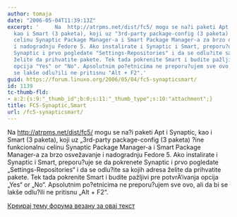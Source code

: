 ```yaml
---
author: tomaja
date: "2006-05-04T11:39:13Z"
excerpt: '     Na  http://atrpms.net/dist/fc5/ mogu se na?i paketi Apt i Synaptic,
  kao i Smart (3 paketa), koji uz "3rd-party package-config (3 paketa) ?ine funkcionalnu
  celinu Synaptic Package Manager-a i Smart Package Manager-a za brzo osvežavanje
  i nadogradnju Fedore 5. Ako instalirate i Synaptic i Smart, preporu?uje se da pokrenete
  Synaptic i prvo pogledate "Settings-Repositories" i da se odlu?ite sa kojih adresa
  želite da prihvatite pakete. Tek tada pokrenite Smart i budite pažljivi pre potvrÄ‘ivanja
  opcija "Yes" or "No". Apsolutnim po?etnicima ne preporu?ujem sve ovo, ali da bi
  se lakše odlu?ili ne pritisnu "Alt + F2".'
guid: https://forum.linuxo.org/2006/05/04/fc5-synapticsmart/
id: 1139
tc-thumb-fld:
- a:2:{s:9:"_thumb_id";b:0;s:11:"_thumb_type";s:10:"attachment";}
title: FC5-Synaptic,Smart
url: /fc5-synapticsmart/
---
```

Na http://atrpms.net/dist/fc5/ mogu se na?i paketi Apt i Synaptic, kao i Smart (3 paketa), koji uz &#8222;3rd-party package-config (3 paketa) ?ine funkcionalnu celinu Synaptic Package Manager-a i Smart Package Manager-a za brzo osvežavanje i nadogradnju Fedore 5. Ako instalirate i Synaptic i Smart, preporu?uje se da pokrenete Synaptic i prvo pogledate &#8222;Settings-Repositories&#8220; i da se odlu?ite sa kojih adresa želite da prihvatite pakete. Tek tada pokrenite Smart i budite pažljivi pre potvrÄ‘ivanja opcija &#8222;Yes&#8220; or &#8222;No&#8220;. Apsolutnim po?etnicima ne preporu?ujem sve ovo, ali da bi se lakše odlu?ili ne pritisnu &#8222;Alt + F2&#8220;.<!--break-->

[Креирај тему форума везану за овај текст](https://linuxo.org/nova-tema-na-forumu/?se_pid=1139)